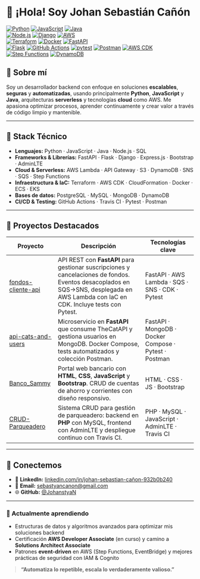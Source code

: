 # 👋 ¡Hola! Soy Johan Sebastián Cañón

[![Python](https://img.shields.io/badge/Python-3.10-blue.svg)](https://www.python.org/)  [![JavaScript](https://img.shields.io/badge/JavaScript-ES6-yellow.svg)](https://developer.mozilla.org/docs/Web/JavaScript)  [![Java](https://img.shields.io/badge/Java-17-red.svg)](https://www.oracle.com/java/)  
[![Node.js](https://img.shields.io/badge/Node.js-16-green.svg)](https://nodejs.org/)  [![Django](https://img.shields.io/badge/Django-4.1-green.svg)](https://www.djangoproject.com/)  [![AWS](https://img.shields.io/badge/AWS-Certified%20Cloud%20Practitioner-orange.svg)](https://aws.amazon.com/certification/)  
[![Terraform](https://img.shields.io/badge/Terraform-0.14-green.svg)](https://www.terraform.io/)  [![Docker](https://img.shields.io/badge/Docker-20.10-blue.svg)](https://www.docker.com/)  [![FastAPI](https://img.shields.io/badge/FastAPI-0.85-lightblue.svg)](https://fastapi.tiangolo.com/)  
[![Flask](https://img.shields.io/badge/Flask-2.2-black.svg)](https://flask.palletsprojects.com/)  [![GitHub Actions](https://img.shields.io/badge/GitHub_Actions-enabled-blue.svg)](https://github.com/features/actions) 
[![pytest](https://img.shields.io/badge/pytest-7.2-blue.svg)](https://docs.pytest.org/)  [![Postman](https://img.shields.io/badge/Postman-API-blue.svg)](https://www.postman.com/)  [![AWS CDK](https://img.shields.io/badge/AWS_CDK-2.0-orange.svg)](https://aws.amazon.com/cdk/)  
[![Step Functions](https://img.shields.io/badge/Step_Functions-blue.svg)](https://aws.amazon.com/step-functions/)  [![DynamoDB](https://img.shields.io/badge/DynamoDB-2023-yellow.svg)](https://aws.amazon.com/dynamodb/)  

## 📝 Sobre mí

Soy un desarrollador backend con enfoque en soluciones **escalables**, **seguras** y **automatizadas**, usando principalmente **Python**, **JavaScript** y **Java**, arquitecturas **serverless** y tecnologías **cloud** como AWS. Me apasiona optimizar procesos, aprender continuamente y crear valor a través de código limpio y mantenible.

---

## 🚀 Stack Técnico

- **Lenguajes:** Python · JavaScript · Java · Node.js · SQL  
- **Frameworks & Librerías:** FastAPI · Flask · Django · Express.js · Bootstrap · AdminLTE  
- **Cloud & Serverless:** AWS Lambda · API Gateway · S3 · DynamoDB · SNS · SQS · Step Functions  
- **Infraestructura & IaC:** Terraform · AWS CDK · CloudFormation · Docker · ECS · EKS  
- **Bases de datos:** PostgreSQL · MySQL · MongoDB · DynamoDB  
- **CI/CD & Testing:** GitHub Actions · Travis CI · Pytest · Postman  

---

## 🌟 Proyectos Destacados

| Proyecto                                       | Descripción                                                                                                                                       | Tecnologías clave                                      |
|-----------------------------------------------|---------------------------------------------------------------------------------------------------------------------------------------------------|--------------------------------------------------------|
| [fondos-cliente-api](https://github.com/JohanstyaN/fondos-cliente-api)      | API REST con **FastAPI** para gestionar suscripciones y cancelaciones de fondos. Eventos desacoplados en SQS→SNS, desplegada en AWS Lambda con IaC en CDK. Incluye tests con Pytest. | FastAPI · AWS Lambda · SQS · SNS · CDK · Pytest        |
| [api-cats-and-users](https://github.com/JohanstyaN/api-cats-and-users)     | Microservicio en **FastAPI** que consume TheCatAPI y gestiona usuarios en MongoDB. Docker Compose, tests automatizados y colección Postman.      | FastAPI · MongoDB · Docker Compose · Pytest · Postman  |
| [Banco_Sammy](https://github.com/JohanstyaN/Banco_Sammy)                    | Portal web bancario con **HTML**, **CSS**, **JavaScript** y **Bootstrap**. CRUD de cuentas de ahorro y corrientes con diseño responsivo.         | HTML · CSS · JS · Bootstrap                            |
| [CRUD-Parqueadero](https://github.com/JohanstyaN/CRUD-Parqueadero)         | Sistema CRUD para gestión de parqueadero: backend en **PHP** con MySQL, frontend con AdminLTE y despliegue continuo con Travis CI.                | PHP · MySQL · JavaScript · AdminLTE · Travis CI        |

---

## 🤝 Conectemos

- 💼 **LinkedIn:** [linkedin.com/in/johan-sebastian-cañon-932b0b240](https://www.linkedin.com/in/johan-sebastian-cañon-932b0b240/)  
- 📧 **Email:** sebastyancanon@gmail.com  
- 🌐 **GitHub:** [@JohanstyaN](https://github.com/JohanstyaN)  

---

### 🌱 Actualmente aprendiendo

- Estructuras de datos y algoritmos avanzados para optimizar mis soluciones backend  
- Certificación **AWS Developer Associate** (en curso) y camino a **Solutions Architect Associate**  
- Patrones **event-driven** en AWS (Step Functions, EventBridge) y mejores prácticas de seguridad con IAM & Cognito  

> **“Automatiza lo repetible, escala lo verdaderamente valioso.”**
